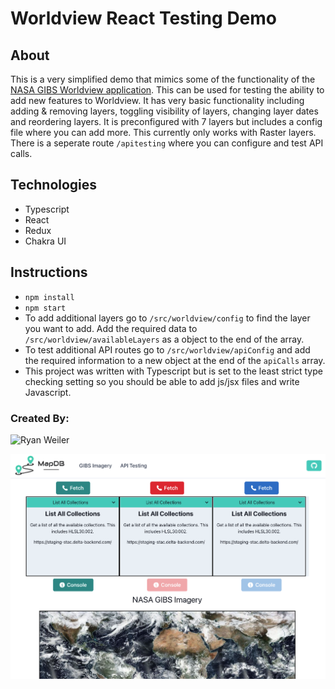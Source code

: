 # Worldview React Testing Demo

## About
This is a very simplified demo that mimics some of the functionality of the [NASA GIBS Worldview application](https://github.com/nasa-gibs/worldview). This can be used for testing the ability to add new features to Worldview. It has very basic functionality including adding & removing layers, toggling visibility of layers, changing layer dates and reordering layers. It is preconfigured with 7 layers but includes a config file where you can add more. This currently only works with Raster layers. There is a seperate route `/apitesting` where you can configure and test API calls.

## Technologies
* Typescript
* React
* Redux
* Chakra UI

## Instructions
* `npm install`
* `npm start`
* To add additional layers go to `/src/worldview/config` to find the layer you want to add. Add the required data to `/src/worldview/availableLayers` as a object to the end of the array. 
* To test additional API routes go to `/src/worldview/apiConfig` and add the required information to a new object at the end of the `apiCalls` array.
* This project was written with Typescript but is set to the least strict type checking setting so you should be able to add js/jsx files and write Javascript.  

### Created By:
![Ryan Weiler](https://github.com/ryanweiler92)

![screenshot](./public/screenshot.png)